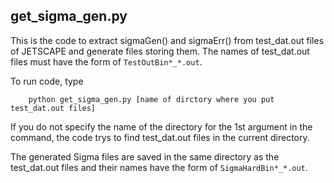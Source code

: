 ## get\_sigma\_gen.py

This is the code to extract sigmaGen() and sigmaErr() from test_dat.out files of JETSCAPE and generate files storing them.
The names of test_dat.out files must have the form of ```TestOutBin*_*.out```. 

To run code, type

  ```
      python get_sigma_gen.py [name of dirctory where you put test_dat.out files]
  ```
  
If you do not specify the name of the directory for the 1st argument in the command, the code trys to find test_dat.out files in the current directory.

The generated Sigma files are saved in the same directory as the test_dat.out files and their names have the form of ```SigmaHardBin*_*.out```.
